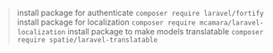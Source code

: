 > install package for authenticate
`composer require laravel/fortify`
> install package for localization
`composer require mcamara/laravel-localization`
> install package to make models translatable
`composer require spatie/laravel-translatable`